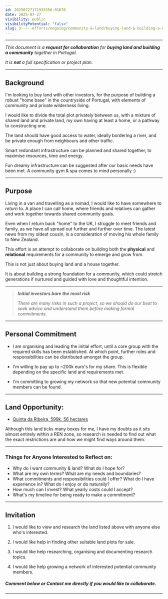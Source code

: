 ```yaml
---
id: 20250727171935556-01670
date: 2025-07-27
visibility: public
visibilityPotential: "false"
slug: 3--⚡--efforts/ongoing/community-&-land/buying-land-&-building-a-community-in-portugal
---
```

---

*This document is a **request for collaboration** for **buying land and building a community** together in Portugal.*

*It is **not** a full specification or project plan.*

---
## Background

I'm looking to buy land with other investors, for the purpose of building a robust "home base" in the countryside of Portugal, with elements of community and private wilderness living.

I would like to divide the total plot privately between us, with a mixture of shared land and private land, my own having at least a home, or a pathway to constructing one.

The land should have good access to water, ideally bordering a river, and be private enough from neighbours and other traffic.

Smart redundant infrastructure can be planned and shared together, to maximise resources, time and energy.

Fun dreamy infrastructure can be suggested after our basic needs have been met. A community gym & spa comes to mind personally :)

---

## Purpose

Living in a van and travelling as a nomad, I would like to have somewhere to *return* to. A place I can call home, where friends and relatives can gather and work together towards shared community goals.

Even when I return back "home" to the UK, I struggle to meet friends and family, as we have all spread out further and further over time. The latest news from my oldest cousin, is a consideration of moving his whole family to New Zealand.

This effort is an attempt to collaborate on building both the **physical** and **relational** requirements for a community to emerge and grow from.

This is not just about buying land and a house together.

It is about building a strong foundation for a community, which could stretch generations if nurtured and guided with love and thoughtful intention.

---

>***Initial investors bare the most risk***
> 
>*There are many risks in such a project, so we should do our best to seek advice and understand them before making formal commitments.*

---

## Personal Commitment

- I am organising and leading the initial effort, until a core group with the required skills has been established. At which point, further roles and responsibilities can be distributed amongst the group.

- I'm willing to pay up to ~200k euro's for my share. This is flexible depending on the specific land and requirements met.
  
- I'm committing to growing my network so that new potential community members can be found.

---

## Land Opportunity:

- [Quinta da Ribeira, 599k, 56 hectares](/3--⚡--Efforts/Ongoing/Community-&-Land/Quinta-da-Ribeira,-599k,-56-hectares)

Although this land ticks many boxes for me, I have my doubts as it sits almost entirely within a REN zone, so research is needed to find out what the exact restrictions are and how we might find ways around them.

---
### Things for Anyone Interested to Reflect on:

- Why do I want community & land? What do I hope for?
- What are my own terms? What are my needs and boundaries?
- What commitments and responsibilities could I offer? What do I have experience in? What do I enjoy or do naturally?
- How much can I invest? What yearly costs could I accept?
- What's my timeline for being ready to make a commitment?

---
## Invitation

1. I would like to view and research the land listed above with anyone else who's interested.

2. I would like help in finding other suitable land plots for sale.
   
3. I would like help researching, organising and documenting research topics.
   
4. I would like help growing a network of interested potential community members.

##### **Comment below** or **Contact me directly** if you would like to collaborate.

---